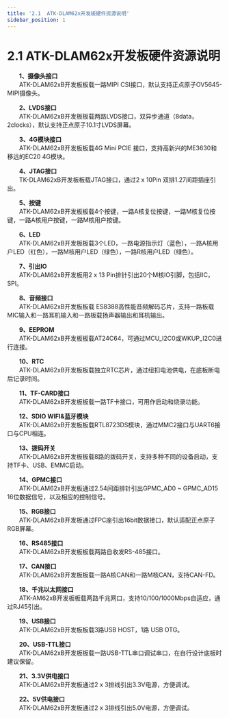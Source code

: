 ```yaml
---
title: '2.1  ATK-DLAM62x开发板硬件资源说明'
sidebar_position: 1
---
```


# 2.1  ATK-DLAM62x开发板硬件资源说明

&emsp;&emsp;**1、摄像头接口**<br />
&emsp;&emsp;ATK-DLAM62xB开发板板载一路MIPI CSI接口，默认支持正点原子OV5645-MIPI摄像头。

&emsp;&emsp;**2、LVDS接口**<br />
&emsp;&emsp;ATK-DLAM62xB开发板板载两路LVDS接口，双异步通道（8data，2clocks），默认支持正点原子10.1寸LVDS屏幕。

&emsp;&emsp;**3、4G模块接口**<br />
&emsp;&emsp;ATK-DLAM62xB开发板板载4G Mini PCIE 接口，支持高新兴的ME3630和移远的EC20 4G模块。

&emsp;&emsp;**4、JTAG接口**<br />
&emsp;&emsp;TK-DLAM62xB开发板板载JTAG接口，通过2 x 10Pin 双排1.27间距插座引出。

&emsp;&emsp;**5、按键**<br />
&emsp;&emsp;ATK-DLAM62xB开发板板载4个按键，一路A核复位按键，一路M核复位按键，一路A核用户按键，一路M核用户按键。

&emsp;&emsp;**6、LED**<br />
&emsp;&emsp;ATK-DLAM62xB开发板板载3个LED，一路电源指示灯（蓝色），一路A核用户LED（红色），一路M核用户LED（绿色），一路R核用户LED（绿色）。

&emsp;&emsp;**7、引出IO**<br />
&emsp;&emsp;ATK-DLAM62xB开发板用2 x 13 Pin排针引出20个M核IO引脚，包括IIC，SPI。

&emsp;&emsp;**8、音频接口**<br />
&emsp;&emsp;ATK-DLAM62xB开发板板载 ES8388高性能音频解码芯片，支持一路板载MIC输入和一路耳机输入和一路板载扬声器输出和耳机输出。

&emsp;&emsp;**9、EEPROM**<br />
&emsp;&emsp;ATK-DLAM62xB开发板板载AT24C64，可通过MCU_I2C0或WKUP_I2C0进行连接。

&emsp;&emsp;**10、RTC**<br />
&emsp;&emsp;ATK-DLAM62xB开发板板载独立RTC芯片，通过纽扣电池供电，在底板断电后记录时间。

&emsp;&emsp;**11、TF-CARD接口**<br />
&emsp;&emsp;ATK-DLAM62xB开发板板载一路TF卡接口，可用作启动和烧录功能。

&emsp;&emsp;**12、SDIO WIFI&蓝牙模块**<br />
&emsp;&emsp;ATK-DLAM62xB开发板板载RTL8723DS模块，通过MMC2接口与UART6接口与CPU相连。

&emsp;&emsp;**13、拨码开关**<br />
&emsp;&emsp;ATK-DLAM62xB开发板板载8路的拨码开关，支持多种不同的设备启动，支持TF卡、USB、EMMC启动。

&emsp;&emsp;**14、GPMC接口**<br />
&emsp;&emsp;ATK-DLAM62xB开发板通过2.54间距排针引出GPMC_AD0 ~ GPMC_AD15 16位数据信号，以及相应的控制信号。

&emsp;&emsp;**15、RGB接口**<br />
&emsp;&emsp;ATK-DLAM62xB开发板通过FPC座引出16bit数据接口，默认适配正点原子RGB屏幕。

&emsp;&emsp;**16、RS485接口**<br />
&emsp;&emsp;ATK-DLAM62xB开发板板载两路自收发RS-485接口。

&emsp;&emsp;**17、CAN接口**<br />
&emsp;&emsp;ATK-DLAM62xB开发板板载一路A核CAN和一路M核CAN，支持CAN-FD。

&emsp;&emsp;**18、千兆以太网接口**<br />
&emsp;&emsp;ATK-AM62xB开发板板载两路千兆网口，支持10/100/1000Mbps自适应，通过RJ45引出。

&emsp;&emsp;**19、USB接口**<br />
&emsp;&emsp;ATK-DLAM62xB开发板板载3路USB HOST，1路 USB OTG。

&emsp;&emsp;**20、USB-TTL接口**<br />
&emsp;&emsp;ATK-DLAM62xB开发板板载一路USB-TTL串口调试串口，在自行设计底板时建议保留。

&emsp;&emsp;**21、3.3V供电接口**<br />
&emsp;&emsp;ATK-DLAM62xB开发板通过2 x 3排线引出3.3V电源，方便调试。

&emsp;&emsp;**22、5V供电接口**<br />
&emsp;&emsp;ATK-DLAM62xB开发板通过2 x 3排线引出5.0V电源，方便调试。













